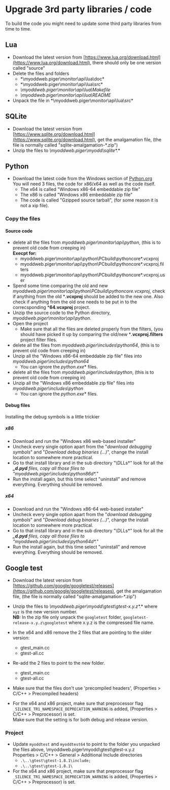# Upgrade 3rd party libraries / code
To build the code you might need to update some third party libraries from time to time.
  
## Lua
- Download the latest version from [https://www.lua.org/download.html](https://www.lua.org/download.html), there should only be one version called "source"
- Delete the files and folders
	- *\myoddweb.piger\monitor\api\lua\doc\*
	- *\myoddweb.piger\monitor\api\lua\src\*
	- *\myoddweb.piger\monitor\api\lua\Makefile*
	- *\myoddweb.piger\monitor\api\lua\README*
- Unpack the file in *\myoddweb.piger\monitor\api\lua\src\*

## SQLite
- Download the latest version from [https://www.sqlite.org/download.html](https://www.sqlite.org/download.html), get the amalgamation file, (the file is normally called "sqlite-amalgamation-*.zip")
- Unzip the files to *\myoddweb.piger\myodd\sqlite\*.**

## Python
- Download the latest code from the Windows section of [Python.org](https://www.python.org/)    
You will need 3 files, the code for x86/x64 as well as the code itself.
	- The x64 is called "Windows x86-64 embeddable zip file"
	- The x86 is called "Windows x86 embeddable zip file"
	- The code is called "Gzipped source tarball", (for some reason it is not a xip file).

### Copy the files
#### Source code
- delete all the files from *myoddweb.piger\monitor\api\python*, (this is to prevent old code from creeping in)    
**Execpt for:**
	- myoddweb.piger\monitor\api\python\PCbuild\pythoncore*.vcxproj
	- myoddweb.piger\monitor\api\python\PCbuild\pythoncore*.vcxproj.filters
	- myoddweb.piger\monitor\api\python\PCbuild\pythoncore*.vcxproj.user
- Spend some time comparing the old and new *myoddweb.piger\monitor\api\python\PCbuild\pythoncore.vcxproj*, check if anything from the old ***.vcxproj** should be added to the new one. Also check if anything from the old one needs to be put in to the correcsponding ***64.vcxproj** project. 
- Unzip the source code to the Python directory, *myoddweb.piger\monitor\api\python*.
- Open the project
	- Make sure that all the files are deleted properly from the filters, (you should have picked it up by comparing the old/new ***.vcxproj.filters** project filter files.
- delete all the files from *myoddweb.piger\includes\python64*, (this is to prevent old code from creeping in)
- Unzip all the "Windows x86-64 embeddable zip file" files into *myoddweb.piger\includes\python64*
	- You can ignore the **python*.exe** files.
- delete all the files from *myoddweb.piger\includes\python*, (this is to prevent old code from creeping in)
- Unzip all the "Windows x86 embeddable zip file" files into *myoddweb.piger\includes\python*
	- You can ignore the **python*.exe** files.

#### Debug files
Installing the debug symbols is a little trickier

##### x86
- Download and run the "Windows x86 web-based installer"
- Uncheck every single option apart from the "*download debugging symbols*" and "*Download debug binaries (...)*", change the install location to somewhere more practical.
- Go to that install library and in the sub directory "\DLLs\*" look for all the ***_d.pyd** files, copy all those files to "myoddweb.piger\includes\python86d\*.*"
- Run the install again, but this time select "uninstall" and remove everything. Everything should be removed.

##### x64
- Download and run the "Windows x86-64 web-based installer"
- Uncheck every single option apart from the "*download debugging symbols*" and "*Download debug binaries (...)*", change the install location to somewhere more practical.
- Go to that install library and in the sub directory "\DLLs\*" look for all the ***_d.pyd** files, copy all those files to "myoddweb.piger\includes\python64d\*.*"
- Run the install again, but this time select "uninstall" and remove everything. Everything should be removed.

## Google test

- Download the latest version from [https://github.com/google/googletest/releases](https://github.com/google/googletest/releases), get the amalgamation file, (the file is normally called "sqlite-amalgamation-*.zip")
- Unzip the files to *\myoddweb.piger\myodd\gtest\gtest-x.y.z\*.** where `xyz` is the new version number.     
**NB:** In the zip file only unpack the `googletest` folder, `googletest-release-x.y.z\googletest` where x.y.z is the compressed file name.

- In the x64 and x86 remove the 2 files that are pointing to the older version: 
  - gtest_main.cc
  - gtest-all.cc
- Re-add the 2 files to point to the new folder.
  - gtest_main.cc
  - gtest-all.cc
- Make sure that the files don't use 'precompiled headers', (Properties > C/C++ > Precompiled headers)
- For the x64 and x86 project, make sure that preprocessor flag `_SILENCE_TR1_NAMESPACE_DEPRECATION_WARNING` is added, (Properties > C/C++ > Preprocessor) is set.    
Make sure that the setting is for both debug and release version. 

### Project

- Update `myoddtest` and `myoddtest64` to point to the folder you unpacked the files above, \myoddweb.piger\myodd\gtest\gtest-x.y.z    
Properties > C/C++ > General > Additional Include directories 
  - `.\..\gtest\gtest-1.8.1\include;`
  - `.\..\gtest\gtest-1.8.1\`
- For the x64 and x86 project, make sure that preprocessor flag `_SILENCE_TR1_NAMESPACE_DEPRECATION_WARNING` is added, (Properties > C/C++ > Preprocessor) is set.